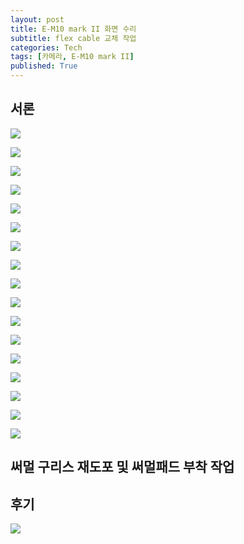 ```yaml
---
layout: post
title: E-M10 mark II 화면 수리
subtitle: flex cable 교체 작업
categories: Tech
tags: [카메라, E-M10 mark II]
published: True
---
```


## 서론

![](https://youtu.be/vO3kgDNdyN4)

![](https://youtu.be/FqXUqvoAd1s)

![](https://dsm01pap005files.storage.live.com/y4m4KfgNod__p3leOFdRD7puhzdxOIlxEeqdaE_4t5xCq7zBUYbP8BUsFGeBuAAnMztHDD_ftexUljLfv9UIF6NQxiLPEKZLAwRC75jBCT3BSKafLD80wFjBBgIKdS2B0bUuu1_gjozlwnpoyHreeAj2EMeog0VcE0ffpKM-HrhKOchn-wswvWIoEkwOZvNKaUC?width=660&height=660&cropmode=none)

![](https://dsm01pap005files.storage.live.com/y4mqGlY_bT3-XOG2cvzG8olsNpXCI2NRmKxLq0FR3OXp1hZkLxqHKQAkZgkwSvcdDU0jByZDss__7uc48fh4GP8EHh8skm1JYvQA3L9Hfe1E_a-c269JL3cHy1HIhBdM67TYmZt0KC-DVgeA2DumOBf2haQKkCwrhsr2D3UZEX1aIAYX52S26PklxUi0CXb65FR?width=660&height=660&cropmode=none)

![](https://dsm01pap005files.storage.live.com/y4mof48S8XYyoo-fag7yCaDbQtFB1Et7ByUS8YO4xpgJNrVX-pOmRxBZa7xqSx4zhr6pJ4VsPLpydlbLJ4N7whnTele3GNXlEYU46DRDYUZzZMoaKKodJa9TN3mignBlJZ7So9hwMweiD-vXoWxk2gOfb3jc_68dy49rbhtODIF6TYBPhLSx3iiqVV_elJw7Ige?width=660&height=660&cropmode=none)

![](https://dsm01pap005files.storage.live.com/y4mlnNzY3F2DOkyn6FAb5O4FdaxlCsA3cBV1bd4a9zGUNOkuu1wA5eq_QIjqBj6LlqcADxo9W2k-xhzUZ8L9FxDOncVWCwItF8ZNa_lDQ76sGYuv25zf3-KcZC40FdsmX2qRZCSkHFpqYqGn1mKLYIAbueFm6YbTVeaScmA0PKf_vUkdD-VJ7xpdGKpczGXUUeM?width=660&height=660&cropmode=none)

![](https://dsm01pap005files.storage.live.com/y4mF-4ijG-tlGoifaLKXQM2Y5YT867Vb1pffWxmsojcfqnq7OKGnbJJR7QNxnWu3p7JwSkrz06DjcUgHURuXnbIrx68PfD89EaQhOn9yF-vb7lB8vdcY6ldFqCuzzpGYOUBWRGIsoe87ijgrLugmN3xkuEAl_k1Nz78VlQUooxxj_VMlQszIwtTE4sAbm1KQF3n?width=660&height=660&cropmode=none)

![](https://dsm01pap005files.storage.live.com/y4mcuyVlJOPBv0WqBtA3fubEUj9SLbSum2j_TzR5tx4zOIubHQ8KGpv8Nqa12MAAFSWt1y7mYXAQ5ohh2VovC6fwFtiCPyjThCfezNTD1tPlyqnoKhQmLq_9BISH5XC88tpaE4PgHoLssYEk6JWUk4lItYI7YBnCKbcp4320K-wmSiSMA7ORAtr8L7gI2QCK2bH?width=660&height=660&cropmode=none)

![](https://dsm01pap005files.storage.live.com/y4mcH3ewdBlAkftwFzKhsbAbAU6iX1lBJ5_CHf0ZmKv_4xnAjQlmezgKuKPFbiORSXrq6KIHzn541CBJMjeOeQHALKmv5y_spdlrf_1CpvDJyeqs4vyeWQ4twfOt-2bKErrV_PrOQgqUpZR1QiIeaegkgh7P0HpEDJ5xiiwbJfX2DeBsFSiWoYsNwAhK2KW8hFP?width=660&height=660&cropmode=none)

![](https://dsm01pap005files.storage.live.com/y4mpejHW0rCkaduXedyzq8FRhNYTi-MfDaCxXIZLw8NIFE-BKbNwZz8eA2ltSWKnxztn5w0Zzp6nxesrLej6kaPT8tX7O5N-pPAJ8jD2pkmGLIp2SmqbQrrysI51hjJvwRaENCI4R4T_AGMc3xFmMaqaUQ9WDpfxzPO2fULFQhuwO3jpCaiOwgZ_Ot5JdjJwNnj?width=660&height=660&cropmode=none)

![](https://dsm01pap005files.storage.live.com/y4mR3VdfJS-Q39u8WAFY0Fe0AV2MWE0U_z6VKDDwr7sYqSwuxPn2_YeQAJqdygmz4DVLvwzmp0UFWGihmPGms8ysV0nOX8C2ooJaelbhAaC6_4xaqVgVdCQ6pT2my6waGUdj0ICBCfkS8jJv7OQTVji_TpHGv98bxrCIZlgrYghe205ugxYriDlE9cCCCoNDg9G?width=660&height=660&cropmode=none)

![](https://dsm01pap005files.storage.live.com/y4m1VLwD_eAEL2bgOAhwt06GESrZR-3MIKbN7cNlimVqcHhJzzdrDcjSXcBuW64soffxMMqsFbLb40fuzV2teoJv6hBXw9sB-MUes6q8gnY4OslE5gDcGXIWnWRhBbQdPnbmsvtWR8mOr_zZHXs9hOHpB70uXTBRDInxjvJgym-l7yhkxXW6JZ4RQ86iPtXCd3q?width=660&height=660&cropmode=none)

![](https://dsm01pap005files.storage.live.com/y4mLk_FRO9Qf1l1Q5ty1vNJ2qCOPyiJR5WumMI6FrrAjcy2Kz0LSwlOpL3rtsVu5cqZ9_fqFHf3IMbTp9IFg_bsW6X04r6EJqMIOgKsMf90NZG7EEf8dtQvrr5fgixtqbnPrK5923UzX0jRaAtMCxRcjuEECyY1nzLiqOEV0sab5O1Fkdi7PnqSXIZIPl89zbwc?width=660&height=660&cropmode=none)

![](https://dsm01pap005files.storage.live.com/y4mPQkATbdL8-HtvbsUXu4yLNtk7G-sLV3BvdcO1cDDLQbuCuuF9WYGngGJtkqkCCYJTQaMF17WIIl3PzlqaD23B8WA89X9olmJPiOgfYjYpPLGp-WtayXkUGz_QEiGyQw0GbPf8PPZepid9uNU3IfPIUKiBlMhFGsT8IdqkUjzgrA94GGW1PVRIiwLw-yF6KEG?width=3024&height=3024&cropmode=none)

![](https://dsm01pap005files.storage.live.com/y4mb0MoKvGZ7owGQTdaShUqyHIZXkoaVIzE1lZJvmJj3FPydRkYXlBwmTWUBm7sp3H2juyB8XhV2Jfty1LDpnPEOVZd6NGPMXt3Cg1G1qIDGaV46NmcFGbLr6f-W5gRKw4heOpbbHSo6YvmFICH_Cps_OGdBinoL8tC49IdSUwysNz4En4yB31OHKW0dyHAT0CQ?width=660&height=660&cropmode=none)

![](https://dsm01pap005files.storage.live.com/y4mw9RfHaQ43qIGJeLEtApfpIPbzoTBKpEJUV10Zu58Kugdgy0yWLNmhR_-1UJj9Koe61yFTV1yHOAwjh14BFnR548OMjQe2k_XH52zsgqjjFQDZ9_TbcILNizntHhA-pkbXOvss9la8d5XAbC5nnFc1MKFdwyBLN1WEu8ZFSt_fpOSvB3CM9VZoyvMACVvVefL?width=660&height=660&cropmode=none)


![](https://dsm01pap005files.storage.live.com/y4mOzkg6Eba9doYrhKv4txkrIi4ZGtasNN03Ydm8sWHgQ7dBcyq0L2fd6cuuoPc_bmYPuvRBpeLu3CnLiIkO9NZcASanz2W8PS1aFcvZXOeVaeQ5t3Jz8uRZRgjvr0oUGmgHBU0vsCjlcbqLoVZ1M1MaJ1B5PwC0ooq_ffgCwyZpNx_w6LMOaytnmOYFgGWtEv1?width=660&height=660&cropmode=none)
## 써멀 구리스 재도포 및 써멀패드 부착 작업

## 후기

![](https://dsm01pap005files.storage.live.com/y4mPdZKY8sZKDn3TrDnNBhCA9hEFb9GmqBmwoQhkhc9OmIZyKiDjhCoT315mIa1n6lQJMJWV9YmYmgvVemNGex976GahAZviwhe79PRap_zgjhXgpx_ebI89tjmbH3-uhIiN5t_CF3p1C5inchSv4OeNic2eJ0iuRfXKrs-0slitvvRCp3pgzXcYUpGMvdcZM5y?width=1024&height=768&cropmode=none)
